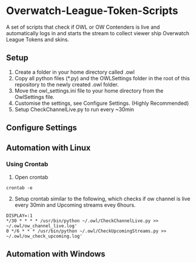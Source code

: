 # Overwatch-League-Token-Scripts
A set of scripts that check if OWL or OW Contenders is live and automatically logs in and starts the stream to collect viewer ship Overwatch League Tokens and skins.
## Setup
1. Create a folder in your home directory called .owl
2. Copy all python files (*.py) and the OWLSettings folder in the root of this repository to the newly created .owl folder.
3. Move the owl_settings.ini file to your home directory from the OwlSettings file.
4. Customise the settings, see Configure Settings. (Highly Recommended)
4. Setup CheckChannelLive.py to run every ~30min
## Configure Settings
## Automation with Linux
### Using Crontab
1. Open crontab
```
crontab -e
```
2. Setup crontab similar to the following, which checks if ow channel is live every 30min and Upcoming streams evey 6hours.
```
DISPLAY=:1
*/30 * * * * /usr/bin/python ~/.owl/CheckChannelLive.py >> ~/.owl/ow_channel_live.log'
0 */6 * * * /usr/bin/python ~/.owl/CheckUpcomingStreams.py >> ~/.owl/ow_check_upcoming.log'
```
## Automation with Windows


